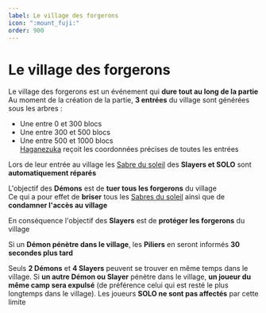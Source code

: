 ```yaml
---
label: Le village des forgerons
icon: ":mount_fuji:"
order: 900
---
```


# Le village des forgerons

Le village des forgerons est un événement qui **dure tout au long de la partie** <br>
Au moment de la création de la partie, **3 entrées** du village sont générées sous les arbres :
- Une entre 0 et 300 blocs
- Une entre 300 et 500 blocs
- Une entre 500 et 1000 blocs <br>
[Haganezuka](../roles/slayer/haganezuka) reçoit les coordonnées précises de toutes les entrées 

Lors de leur entrée au village les [Sabre du soleil](/demonslayer-uhc/divers/sabre) des **Slayers et SOLO** sont **automatiquement réparés**

L'objectif des **Démons** est de **tuer tous les forgerons** du village <br>
Ce qui a pour effet de **briser** tous les [Sabres du soleil](/demonslayer-uhc/divers/sabre) ainsi que de **condamner l'accès au village**

En conséquence l'objectif des **Slayers** est de **protéger les forgerons** du village

Si un **Démon pénètre dans le village**, les **Piliers** en seront informés **30 secondes plus tard**

Seuls **2 Démons** et **4 Slayers** peuvent se trouver en même temps dans le village. Si **un autre Démon ou Slayer** pénètre dans le village, **un joueur du même camp sera expulsé** (de préférence celui qui est resté le plus longtemps dans le village). Les joueurs **SOLO ne sont pas affectés** par cette limite
